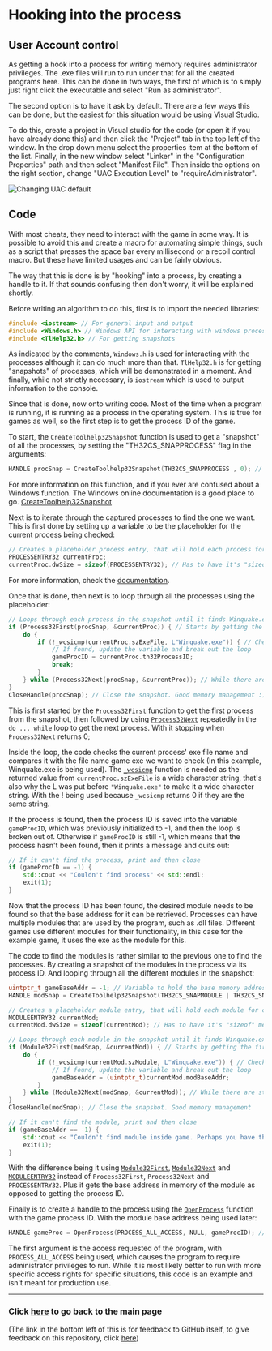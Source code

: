 # Hooking into the process

## User Account control

As getting a hook into a process for writing memory requires administrator privileges. The .exe files will run to run under that for all the created programs here. This can be done in two ways, the first of which is to simply just right click the executable and select "Run as administrator".

The second option is to have it ask by default. There are a few ways this can be done, but the easiest for this situation would be using Visual Studio.

To do this, create a project in Visual studio for the code (or open it if you have already done this) and then click the "Project" tab in the top left of the window. In the drop down menu select the properties item at the bottom of the list. Finally, in the new window select "Linker" in the "Configuration Properties" path and then select "Manifest File". Then inside the options on the right section, change "UAC Execution Level" to "requireAdministrator".

![Changing UAC default](https://gcdnb.pbrd.co/images/XGKhtPiCHGXq.png "Changing UAC default")

## Code

With most cheats, they need to interact with the game in some way.
It is possible to avoid this and create a macro for automating simple things, such as a script that presses the space bar every millisecond or a recoil control macro. But these have limited usages and can be fairly obvious.

The way that this is done is by "hooking" into a process, by creating a handle to it. If that sounds confusing then don't worry, it will be explained shortly.

Before writing an algorithm to do this, first is to import the needed libraries:
```cpp
#include <iostream> // For general input and output
#include <Windows.h> // Windows API for interacting with windows processes
#include <TlHelp32.h> // For getting snapshots
```
As indicated by the comments, `Windows.h` is used for interacting with the processes although it can do much more than that. `TlHelp32.h` is for getting "snapshots" of processes, which will be demonstrated in a moment. And finally, while not strictly necessary, is `iostream` which is used to output information to the console.

Since that is done, now onto writing code.
Most of the time when a program is running, it is running as a process in the operating system. This is true for games as well, so the first step is to get the process ID of the game.

To start, the `CreateToolhelp32Snapshot` function is used to get a "snapshot" of all the processes, by setting the "TH32CS_SNAPPROCESS" flag in the arguments:
```cpp
HANDLE procSnap = CreateToolhelp32Snapshot(TH32CS_SNAPPROCESS , 0); // Creates a "snapshot" of the current processes (Essentially a list of the processes)
```
For more information on this function, and if you ever are confused about a Windows function. The Windows online documentation is a good place to go. [CreateToolhelp32Snapshot](https://learn.microsoft.com/en-us/windows/win32/api/tlhelp32/nf-tlhelp32-createtoolhelp32snapshot "CreateToolhelp32Snapshot")

Next is to iterate through the captured processes to find the one we want. This is first done by setting up a variable to be the placeholder for the current process being checked:
```cpp
// Creates a placeholder process entry, that will hold each process for checking
PROCESSENTRY32 currentProc;
currentProc.dwSize = sizeof(PROCESSENTRY32); // Has to have it's "sizeof" member set, or else the loop fails
```
For more information, check the [documentation](https://learn.microsoft.com/en-us/windows/win32/api/tlhelp32/ns-tlhelp32-processentry32 "documentation").

Once that is done, then next is to loop through all the processes using the placeholder:
```cpp
// Loops through each process in the snapshot until it finds Winquake.exe
if (Process32First(procSnap, &currentProc)) { // Starts by getting the first process
    do {
        if (!_wcsicmp(currentProc.szExeFile, L"Winquake.exe")) { // Checks if the process is Winquake, using a Wide Character String Compare function
            // If found, update the variable and break out the loop
            gameProcID = currentProc.th32ProcessID;
            break;
        }
    } while (Process32Next(procSnap, &currentProc)); // While there are still more processes, keep checking
}
CloseHandle(procSnap); // Close the snapshot. Good memory management :)
```
This is first started by the [`Process32First`](https://learn.microsoft.com/en-us/windows/win32/api/tlhelp32/nf-tlhelp32-process32first "Process32First") function to get the first process from the snapshot, then followed by using [`Process32Next`](https://learn.microsoft.com/en-us/windows/win32/api/tlhelp32/nf-tlhelp32-process32next "Process32Next") repeatedly in the `do ... while` loop to get the next process. With it stopping when `Process32Next` returns 0;

Inside the loop, the code checks the current process' exe file name and compares it with the file name game exe we want to check (In this example, Winquake.exe is being used). The [`_wcsicmp`](https://learn.microsoft.com/en-us/cpp/c-runtime-library/reference/stricmp-wcsicmp-mbsicmp-stricmp-l-wcsicmp-l-mbsicmp-l?view=msvc-170 "_wcsicmp") function is needed as the returned value from `currentProc.szExeFile` is a wide character string, that's also why the L was put before `"Winquake.exe"` to make it a wide character string. With the ! being used because `_wcsicmp` returns 0 if they are the same string.

If the process is found, then the process ID is saved into the variable `gameProcID`, which was previously initialized to -1, and then the loop is broken out of. Otherwise if `gameProcID` is still -1, which means that the process hasn't been found, then it prints a message and quits out:

```cpp
// If it can't find the process, print and then close
if (gameProcID == -1) {
    std::cout << "Couldn't find process" << std::endl;
    exit(1);
}
```

Now that the process ID has been found, the desired module needs to be found so that the base address for it can be retrieved.
Processes can have multiple modules that are used by the program, such as .dll files. Different games use different modules for their functionality, in this case for the example game, it uses the exe as the module for this.

The code to find the modules is rather similar to the previous one to find the processes. By creating a snapshot of the modules in the process via its process ID. And looping through all the different modules in the snapshot:
```cpp
uintptr_t gameBaseAddr = -1; // Variable to hold the base memory address of the module we want to find, Starts as -1 (which is invalid) so it is known if the module wasn't found
HANDLE modSnap = CreateToolhelp32Snapshot(TH32CS_SNAPMODULE | TH32CS_SNAPMODULE32, gameProcID); // Creates a snapshot of all the modules inside the process

// Creates a placeholder module entry, that will hold each module for checking
MODULEENTRY32 currentMod;
currentMod.dwSize = sizeof(currentMod); // Has to have it's "sizeof" member set, or else the loop fails.

// Loops through each module in the snapshot until it finds Winquake.exe
if (Module32First(modSnap, &currentMod)) { // Starts by getting the first module
    do {
        if (!_wcsicmp(currentMod.szModule, L"Winquake.exe")) { // Checks if the module is Winquake, using a Wide Character String Compare fucntion
            // If found, update the variable and break out the loop
            gameBaseAddr = (uintptr_t)currentMod.modBaseAddr;
        }
    } while (Module32Next(modSnap, &currentMod)); // While there are still more modules, keep checking
}
CloseHandle(modSnap); // Close the snapshot. Good memory management

// If it can't find the module, print and then close
if (gameBaseAddr == -1) {
    std::cout << "Couldn't find module inside game. Perhaps you have the wrong 'Winquake.exe' executable" << std::endl;
    exit(1);
}
```

With the difference being it using [`Module32First`](https://learn.microsoft.com/en-us/windows/win32/api/tlhelp32/nf-tlhelp32-module32first "Module32First"), [`Module32Next`](https://learn.microsoft.com/en-us/windows/win32/api/tlhelp32/nf-tlhelp32-module32next "Module32Next") and [`MODULEENTRY32`](https://learn.microsoft.com/en-us/windows/win32/api/tlhelp32/ns-tlhelp32-moduleentry32 "MODULEENTRY32") instead of `Process32First`, `Process32Next` and `PROCESSENTRY32`. Plus it gets the base address in memory of the module as opposed to getting the process ID.

Finally is to create a handle to the process using the [`OpenProcess`](https://learn.microsoft.com/en-us/windows/win32/api/processthreadsapi/nf-processthreadsapi-openprocess "OpenProcess") function with the game process ID. With the module base address being used later:
```cpp
HANDLE gameProc = OpenProcess(PROCESS_ALL_ACCESS, NULL, gameProcID); // Opens a handle to attach to the Winquake process and module. With full access rights
```
The first argument is the access requested of the program, with `PROCESS_ALL_ACCESS` being used, which causes the program to require administrator privileges to run.
While it is most likely better to run with more specific access rights for specific situations, this code is an example and isn't meant for production use.

------------

### Click [here](https://github.com/AberFray/how-to-make-game-cheats-and-anticheats "Main page") to go back to the main page

(The link in the bottom left of this is for feedback to GitHub itself, to give feedback on this repository, click [here](https://forms.office.com/e/r9Mdy3stif "Survey"))